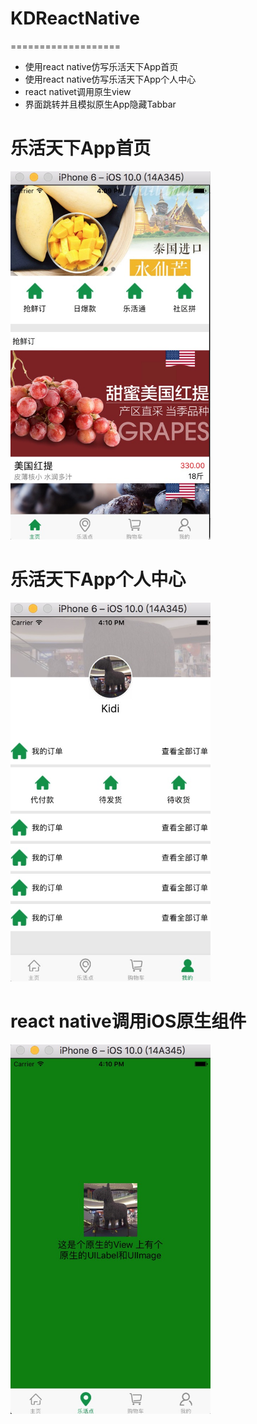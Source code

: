 # KDReactNative
===================
- 使用react native仿写乐活天下App首页
- 使用react native仿写乐活天下App个人中心
- react nativet调用原生view
- 界面跳转并且模拟原生App隐藏Tabbar

乐活天下App首页
===================
<img src="https://github.com/csyibei/KDReactNative/blob/master/Image/1.png" width="320"><br/>

乐活天下App个人中心
===================
<img src="https://github.com/csyibei/KDReactNative/blob/master/Image/2.png" width="320"><br/>

react native调用iOS原生组件
===================
<img src="https://github.com/csyibei/KDReactNative/blob/master/Image/3.png" width="320"><br/>
